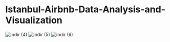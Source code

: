# Istanbul-Airbnb-Data-Analysis-and-Visualization
![indir (4)](https://user-images.githubusercontent.com/97463861/211169198-fdb0efb9-3e12-4d2a-ab27-d8da93fa1b81.png)
![indir (5)](https://user-images.githubusercontent.com/97463861/211169199-83720ae1-de19-4d41-bd39-99883640c304.png)
![indir (6)](https://user-images.githubusercontent.com/97463861/211169201-e0de579d-0dbd-4a5a-9baf-cdb3389b78c6.png)
